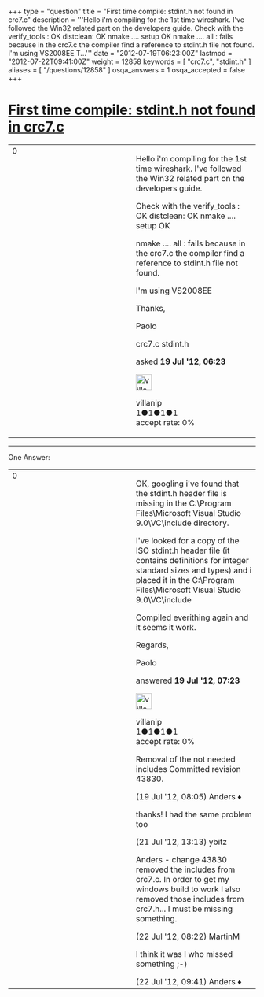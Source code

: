 +++
type = "question"
title = "First time compile: stdint.h not found in crc7.c"
description = '''Hello i&#x27;m compiling for the 1st time wireshark. I&#x27;ve followed the Win32 related part on the developers guide. Check with the verify_tools : OK distclean: OK nmake .... setup OK nmake .... all : fails because in the crc7.c the compiler find a reference to stdint.h file not found. I&#x27;m using VS2008EE T...'''
date = "2012-07-19T06:23:00Z"
lastmod = "2012-07-22T09:41:00Z"
weight = 12858
keywords = [ "crc7.c", "stdint.h" ]
aliases = [ "/questions/12858" ]
osqa_answers = 1
osqa_accepted = false
+++

<div class="headNormal">

# [First time compile: stdint.h not found in crc7.c](/questions/12858/first-time-compile-stdinth-not-found-in-crc7c)

</div>

<div id="main-body">

<div id="askform">

<table id="question-table" style="width:100%;"><colgroup><col style="width: 50%" /><col style="width: 50%" /></colgroup><tbody><tr class="odd"><td style="width: 30px; vertical-align: top"><div class="vote-buttons"><span id="post-12858-upvote" class="ajax-command post-vote up" rel="nofollow" title="I like this post (click again to cancel)"> </span><div id="post-12858-score" class="post-score" title="current number of votes">0</div><span id="post-12858-downvote" class="ajax-command post-vote down" rel="nofollow" title="I dont like this post (click again to cancel)"> </span> <span id="favorite-mark" class="ajax-command favorite-mark" rel="nofollow" title="mark/unmark this question as favorite (click again to cancel)"> </span><div id="favorite-count" class="favorite-count"></div></div></td><td><div id="item-right"><div class="question-body"><p>Hello i'm compiling for the 1st time wireshark. I've followed the Win32 related part on the developers guide.</p><p>Check with the verify_tools : OK distclean: OK nmake .... setup OK</p><p>nmake .... all : fails because in the crc7.c the compiler find a reference to stdint.h file not found.</p><p>I'm using VS2008EE</p><p>Thanks,</p><p>Paolo</p></div><div id="question-tags" class="tags-container tags"><span class="post-tag tag-link-crc7.c" rel="tag" title="see questions tagged &#39;crc7.c&#39;">crc7.c</span> <span class="post-tag tag-link-stdint.h" rel="tag" title="see questions tagged &#39;stdint.h&#39;">stdint.h</span></div><div id="question-controls" class="post-controls"></div><div class="post-update-info-container"><div class="post-update-info post-update-info-user"><p>asked <strong>19 Jul '12, 06:23</strong></p><img src="https://secure.gravatar.com/avatar/b3d577c5e496a0b6df7bfd59ff666858?s=32&amp;d=identicon&amp;r=g" class="gravatar" width="32" height="32" alt="villanip&#39;s gravatar image" /><p><span>villanip</span><br />
<span class="score" title="1 reputation points">1</span><span title="1 badges"><span class="badge1">●</span><span class="badgecount">1</span></span><span title="1 badges"><span class="silver">●</span><span class="badgecount">1</span></span><span title="1 badges"><span class="bronze">●</span><span class="badgecount">1</span></span><br />
<span class="accept_rate" title="Rate of the user&#39;s accepted answers">accept rate:</span> <span title="villanip has no accepted answers">0%</span></p></div></div><div id="comments-container-12858" class="comments-container"></div><div id="comment-tools-12858" class="comment-tools"></div><div class="clear"></div><div id="comment-12858-form-container" class="comment-form-container"></div><div class="clear"></div></div></td></tr></tbody></table>

------------------------------------------------------------------------

<div class="tabBar">

<span id="sort-top"></span>

<div class="headQuestions">

One Answer:

</div>

</div>

<span id="12859"></span>

<div id="answer-container-12859" class="answer answered-by-owner">

<table style="width:100%;"><colgroup><col style="width: 50%" /><col style="width: 50%" /></colgroup><tbody><tr class="odd"><td style="width: 30px; vertical-align: top"><div class="vote-buttons"><span id="post-12859-upvote" class="ajax-command post-vote up" rel="nofollow" title="I like this post (click again to cancel)"> </span><div id="post-12859-score" class="post-score" title="current number of votes">0</div><span id="post-12859-downvote" class="ajax-command post-vote down" rel="nofollow" title="I dont like this post (click again to cancel)"> </span></div></td><td><div class="item-right"><div class="answer-body"><p>OK, googling i've found that the stdint.h header file is missing in the C:\Program Files\Microsoft Visual Studio 9.0\VC\include directory.</p><p>I've looked for a copy of the ISO stdint.h header file (it contains definitions for integer standard sizes and types) and i placed it in the C:\Program Files\Microsoft Visual Studio 9.0\VC\include</p><p>Compiled everithing again and it seems it work.</p><p>Regards,</p><p>Paolo</p></div><div class="answer-controls post-controls"></div><div class="post-update-info-container"><div class="post-update-info post-update-info-user"><p>answered <strong>19 Jul '12, 07:23</strong></p><img src="https://secure.gravatar.com/avatar/b3d577c5e496a0b6df7bfd59ff666858?s=32&amp;d=identicon&amp;r=g" class="gravatar" width="32" height="32" alt="villanip&#39;s gravatar image" /><p><span>villanip</span><br />
<span class="score" title="1 reputation points">1</span><span title="1 badges"><span class="badge1">●</span><span class="badgecount">1</span></span><span title="1 badges"><span class="silver">●</span><span class="badgecount">1</span></span><span title="1 badges"><span class="bronze">●</span><span class="badgecount">1</span></span><br />
<span class="accept_rate" title="Rate of the user&#39;s accepted answers">accept rate:</span> <span title="villanip has no accepted answers">0%</span></p></div></div><div id="comments-container-12859" class="comments-container"><span id="12860"></span><div id="comment-12860" class="comment"><div id="post-12860-score" class="comment-score"></div><div class="comment-text"><p>Removal of the not needed includes Committed revision 43830.</p></div><div id="comment-12860-info" class="comment-info"><span class="comment-age">(19 Jul '12, 08:05)</span> <span class="comment-user userinfo">Anders ♦</span></div></div><span id="12895"></span><div id="comment-12895" class="comment"><div id="post-12895-score" class="comment-score"></div><div class="comment-text"><p>thanks! I had the same problem too</p></div><div id="comment-12895-info" class="comment-info"><span class="comment-age">(21 Jul '12, 13:13)</span> <span class="comment-user userinfo">ybitz</span></div></div><span id="12898"></span><div id="comment-12898" class="comment"><div id="post-12898-score" class="comment-score"></div><div class="comment-text"><p>Anders - change 43830 removed the includes from crc7.c. In order to get my windows build to work I also removed those includes from crc7.h... I must be missing something.</p></div><div id="comment-12898-info" class="comment-info"><span class="comment-age">(22 Jul '12, 08:22)</span> <span class="comment-user userinfo">MartinM</span></div></div><span id="12899"></span><div id="comment-12899" class="comment"><div id="post-12899-score" class="comment-score"></div><div class="comment-text"><p>I think it was I who missed something ;-)</p></div><div id="comment-12899-info" class="comment-info"><span class="comment-age">(22 Jul '12, 09:41)</span> <span class="comment-user userinfo">Anders ♦</span></div></div></div><div id="comment-tools-12859" class="comment-tools"></div><div class="clear"></div><div id="comment-12859-form-container" class="comment-form-container"></div><div class="clear"></div></div></td></tr></tbody></table>

</div>

<div class="paginator-container-left">

</div>

</div>

</div>

